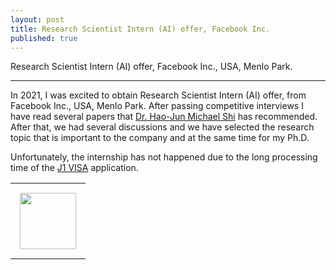 ```yaml
---
layout: post
title: Research Scientist Intern (AI) offer, Facebook Inc.
published: true
---
```


Research Scientist Intern (AI) offer, Facebook Inc., USA, Menlo Park.

---

In 2021, I was excited to obtain Research Scientist Intern (AI) offer, from Facebook Inc., USA, Menlo Park. After passing competitive interviews I have read several papers that [Dr. Hao-Jun Michael Shi](https://scholar.google.com/citations?user=U1efqpIAAAAJ) has recommended. After that, we had several discussions and we have selected the research topic that is important to the company and at the same time for my Ph.D. 

Unfortunately, the internship has not happened due to the long processing time of the [J1 VISA](https://travel.state.gov/content/travel/en/us-visas/study/exchange.html) application.

<center>
<table>
<tr>
<td style="padding: 15px"> <img height="90px" src="https://burlachenkok.github.io/materials/meta-logo.svg"/> </td>
</tr>
</table>
